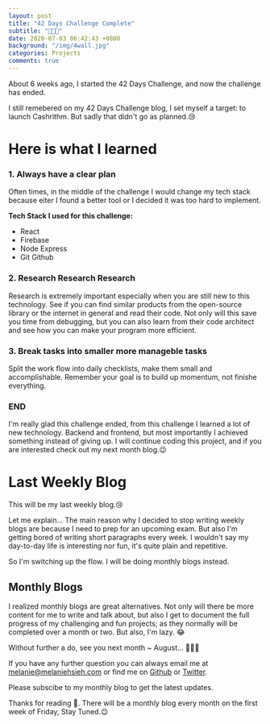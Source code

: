 ```yaml
---
layout: post
title: "42 Days Challenge Complete"
subtitle: "👏👏👏"
date: 2020-07-03 06:42:43 +0800
background: "/img/4wall.jpg"
categories: Projects
comments: true
---
```


About 6 weeks ago, I started the 42 Days Challenge, and now the challenge has ended. 

I still remebered on my 42 Days Challenge blog, I set myself a target: to launch Cashrithm. But sadly that didn't go as planned.😢

# Here is what I learned

### 1. Always have a clear plan

Often times, in the middle of the challenge I would change my tech stack because eiter I found a better tool or I decided it was too hard to implement. 

**Tech Stack I used for this challenge:**
- React
- Firebase
- Node Express
- Git Github

### 2. Research Research Research

Research is extremely important especially when you are still new to this technology. See if you can find similar products from the open-source library or the internet in general and read their code. Not only will this save you time from debugging, but you can also learn from their code architect and see how you can make your program more efficient.

### 3. Break tasks into smaller more manageble tasks

Split the work flow into daily checklists, make them small and accomplishable. Remember your goal is to build up momentum, not finishe everything.

### END

I'm really glad this challenge ended, from this challenge I learned a lot of new technology. Backend and frontend, but most importantly I achieved something instead of giving up. I will continue coding this project, and if you are interested check out my next month blog.😉

# Last Weekly Blog

This will be my last weekly blog.😢

Let me explain... The main reason why I decided to stop writing weekly blogs are because I need to prep for an upcoming exam. But also I'm getting bored of writing short paragraphs every week. I wouldn't say my day-to-day life is interesting nor fun, it's quite plain and repetitive.

So I'm switching up the flow. I will be doing monthly blogs instead. 

## Monthly Blogs

I realized monthly blogs are great alternatives. Not only will there be more content for me to write and talk about, but also I get to document the full progress of my challenging and fun projects; as they normally will be completed over a month or two. But also, I'm lazy. 😂

Without further a do, see you next month ~ August... 🍂🍂🍂

If you have any further question you can always email me at <melanie@melaniehsieh.com> or find me on [Github](https://github.com/melaniehsieh) or [Twitter](https://twitter.com/melaniehsieh).

Please subscibe to my monthly blog to get the latest updates.

Thanks for reading 👀. There will be a monthly blog every month on the first week of Friday, Stay Tuned.😉
